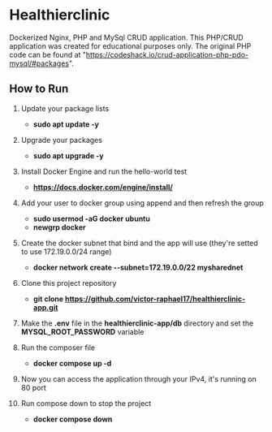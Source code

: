 # Healthierclinic
Dockerized Nginx, PHP and MySql CRUD application.
This PHP/CRUD application was created for educational purposes only. The original PHP code can be found at "https://codeshack.io/crud-application-php-pdo-mysql/#packages".

## How to Run

1. Update your package lists
    - **sudo apt update -y**

3. Upgrade your packages
    - **sudo apt upgrade -y**
      
4. Install Docker Engine and run the hello-world test
    - **https://docs.docker.com/engine/install/**
      
5. Add your user to docker group using append and then refresh the group
    - **sudo usermod -aG docker ubuntu**
    - **newgrp docker**
      
6. Create the docker subnet that bind and the app will use (they're setted to use 172.19.0.0/24 range)
    - **docker network create --subnet=172.19.0.0/22 mysharednet**
      
7. Clone this project repository
    - **git clone https://github.com/victor-raphael17/healthierclinic-app.git**
      
14. Make the **.env** file in the **healthierclinic-app/db** directory and set the **MYSQL_ROOT_PASSWORD** variable

14. Run the composer file
     - **docker compose up -d**
       
15. Now you can access the application through your IPv4, it's running on 80 port
   
15. Run compose down to stop the project
     - **docker compose down**
